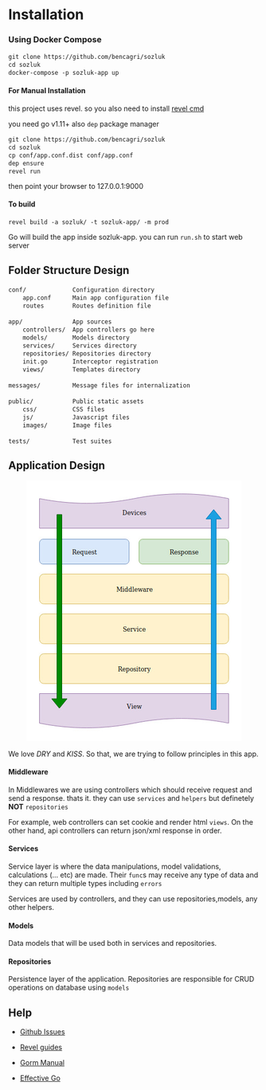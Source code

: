 # Installation


### Using Docker Compose
``` 
git clone https://github.com/bencagri/sozluk
cd sozluk
docker-compose -p sozluk-app up
```


#### For Manual Installation

this project uses revel. so you also need to install [revel cmd](https://github.com/revel/cmd)


you need go v1.11+
also `dep` package manager

```
git clone https://github.com/bencagri/sozluk
cd sozluk
cp conf/app.conf.dist conf/app.conf
dep ensure
revel run
```
then point your browser to 127.0.0.1:9000


#### To build
```
revel build -a sozluk/ -t sozluk-app/ -m prod
```

Go will build the app inside sozluk-app. you can run `run.sh` to start web server


## Folder Structure Design


    conf/             Configuration directory
        app.conf      Main app configuration file
        routes        Routes definition file

    app/              App sources
        controllers/  App controllers go here
        models/       Models directory
        services/     Services directory
        repositories/ Repositories directory
        init.go       Interceptor registration
        views/        Templates directory

    messages/         Message files for internalization

    public/           Public static assets
        css/          CSS files
        js/           Javascript files
        images/       Image files

    tests/            Test suites


## Application Design

<div align="center">

![Onion Design](asset/diagram.jpg)

</div>

We love *DRY* and *KISS*. So that, we are trying to follow principles in this app.

#### Middleware
In Middlewares we are using controllers which should receive request and send a response. thats it. they can use `services` and `helpers` but definetely **NOT** `repositories`

For example, web controllers can set cookie and render html `views`. On the other hand, api controllers can return json/xml response in order.

#### Services
Service layer is where the data manipulations, model validations, calculations (... etc) are made. Their `func`s may receive any type of data and they can return multiple types including `errors`

Services are used by controllers, and they can use repositories,models, any other helpers. 

#### Models
Data models that will be used both in services and repositories. 

#### Repositories
Persistence layer of the application. Repositories are responsible for CRUD operations on database using `models`


## Help
* [Github Issues](/issues)
* [Revel guides](http://revel.github.io/manual/index.html)

* [Gorm Manual](http://gorm.io/docs/index.html)

* [Effective Go](https://golang.org/doc/effective_go.html)
